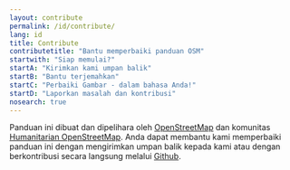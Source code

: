 ```yaml
---
layout: contribute
permalink: /id/contribute/
lang: id
title: Contribute
contributetitle: "Bantu memperbaiki panduan OSM"
startwith: "Siap memulai?"
startA: "Kirimkan kami umpan balik"
startB: "Bantu terjemahkan"
startC: "Perbaiki Gambar - dalam bahasa Anda!"
startD: "Laporkan masalah dan kontribusi"
nosearch: true
---
```

Panduan ini dibuat dan dipelihara oleh [OpenStreetMap](http://www.openstreetmap.org/) dan komunitas [Humanitarian OpenStreetMap](http://hotosm.org/). Anda dapat membantu kami memperbaiki panduan ini dengan mengirimkan umpan balik kepada kami atau dengan berkontribusi secara langsung melalui [Github](http://github.com/hotosm/learnosm).
